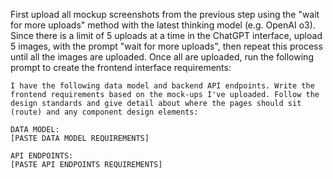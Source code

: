 First upload all mockup screenshots from the previous step using the "wait for more uploads" method with the latest thinking model (e.g. OpenAI o3). Since there is a limit of 5 uploads at a time in the ChatGPT interface, upload 5 images, with the prompt "wait for more uploads", then repeat this process until all the images are uploaded. Once all are uploaded, run the following prompt to create the frontend interface requirements:

```
I have the following data model and backend API endpoints. Write the frontend requirements based on the mock-ups I've uploaded. Follow the design standards and give detail about where the pages should sit (route) and any component design elements:

DATA MODEL:
[PASTE DATA MODEL REQUIREMENTS]

API ENDPOINTS:
[PASTE API ENDPOINTS REQUIREMENTS]
```
